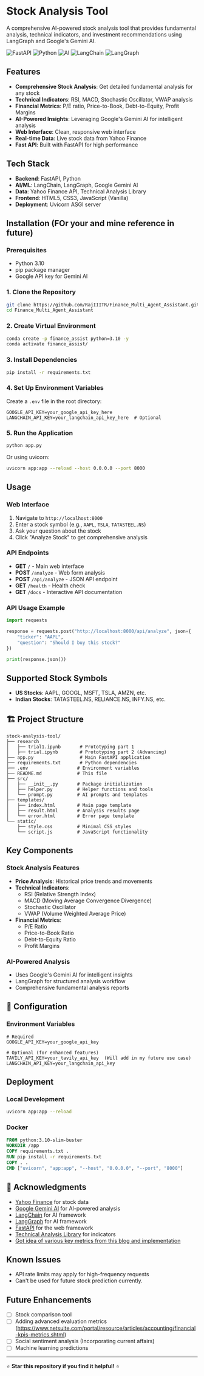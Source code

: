 # Stock Analysis Tool

A comprehensive AI-powered stock analysis tool that provides fundamental analysis, technical indicators, and investment recommendations using LangGraph and Google's Gemini AI.

![FastAPI](https://img.shields.io/badge/FastAPI-005571?style=for-the-badge&logo=fastapi)
![Python](https://img.shields.io/badge/python-3670A0?style=for-the-badge&logo=python&logoColor=ffdd54)
![AI](https://img.shields.io/badge/AI-Powered-brightgreen?style=for-the-badge)
![LangChain](https://img.shields.io/badge/LangChain-3C3C3C?style=for-the-badge&logo=langchain&logoColor=white)
![LangGraph](https://img.shields.io/badge/LangGraph-Flow%20Control-orange?style=for-the-badge)


## Features

- **Comprehensive Stock Analysis**: Get detailed fundamental analysis for any stock
- **Technical Indicators**: RSI, MACD, Stochastic Oscillator, VWAP analysis
- **Financial Metrics**: P/E ratio, Price-to-Book, Debt-to-Equity, Profit Margins
- **AI-Powered Insights**: Leveraging Google's Gemini AI for intelligent analysis
- **Web Interface**: Clean, responsive web interface
- **Real-time Data**: Live stock data from Yahoo Finance
- **Fast API**: Built with FastAPI for high performance

##  Tech Stack

- **Backend**: FastAPI, Python
- **AI/ML**: LangChain, LangGraph, Google Gemini AI
- **Data**: Yahoo Finance API, Technical Analysis Library
- **Frontend**: HTML5, CSS3, JavaScript (Vanilla)
- **Deployment**: Uvicorn ASGI server

## Installation (FOr your and mine reference in future)

### Prerequisites
- Python 3.10 
- pip package manager
- Google API key for Gemini AI

### 1. Clone the Repository
```bash
git clone https://github.com/RajIIITR/Finance_Multi_Agent_Assistant.git
cd Finance_Multi_Agent_Assistant
```

### 2. Create Virtual Environment
```bash
conda create -p finance_assist python=3.10 -y
conda activate finance_assist/ 
```

### 3. Install Dependencies
```bash
pip install -r requirements.txt
```

### 4. Set Up Environment Variables
Create a `.env` file in the root directory:
```env
GOOGLE_API_KEY=your_google_api_key_here
LANGCHAIN_API_KEY=your_langchain_api_key_here  # Optional
```

### 5. Run the Application
```bash
python app.py
```

Or using uvicorn:
```bash
uvicorn app:app --reload --host 0.0.0.0 --port 8000
```

## Usage

### Web Interface
1. Navigate to `http://localhost:8000`
2. Enter a stock symbol (e.g., `AAPL`, `TSLA`, `TATASTEEL.NS`)
3. Ask your question about the stock
4. Click "Analyze Stock" to get comprehensive analysis

### API Endpoints
- **GET** `/` - Main web interface
- **POST** `/analyze` - Web form analysis
- **POST** `/api/analyze` - JSON API endpoint
- **GET** `/health` - Health check
- **GET** `/docs` - Interactive API documentation

### API Usage Example
```python
import requests

response = requests.post("http://localhost:8000/api/analyze", json={
    "ticker": "AAPL",
    "question": "Should I buy this stock?"
})

print(response.json())
```

## Supported Stock Symbols

- **US Stocks**: AAPL, GOOGL, MSFT, TSLA, AMZN, etc.
- **Indian Stocks**: TATASTEEL.NS, RELIANCE.NS, INFY.NS, etc.

## 🏗️ Project Structure

```
stock-analysis-tool/
├── research
│   ├── trial1.ipynb       # Prototyping part 1
│   ├── trial.ipynb        # Prototyping part 2 (Advancing)
├── app.py                 # Main FastAPI application
├── requirements.txt       # Python dependencies
├── .env                  # Environment variables
├── README.md             # This file
├── src/
│   ├── __init__.py       # Package initialization
│   ├── helper.py         # Helper functions and tools
│   └── prompt.py         # AI prompts and templates
├── templates/
│   ├── index.html        # Main page template
│   ├── result.html       # Analysis results page
│   └── error.html        # Error page template
└── static/
    ├── style.css         # Minimal CSS styles
    └── script.js         # JavaScript functionality
```

## Key Components

### Stock Analysis Features
- **Price Analysis**: Historical price trends and movements
- **Technical Indicators**: 
  - RSI (Relative Strength Index)
  - MACD (Moving Average Convergence Divergence)
  - Stochastic Oscillator
  - VWAP (Volume Weighted Average Price)
- **Financial Metrics**:
  - P/E Ratio
  - Price-to-Book Ratio
  - Debt-to-Equity Ratio
  - Profit Margins

### AI-Powered Analysis
- Uses Google's Gemini AI for intelligent insights
- LangGraph for structured analysis workflow
- Comprehensive fundamental analysis reports

## 🔧 Configuration

### Environment Variables
```env
# Required
GOOGLE_API_KEY=your_google_api_key

# Optional (for enhanced features)
TAVILY_API_KEY=your_tavily_api_key  (Will add in my future use case)
LANGCHAIN_API_KEY=your_langchain_api_key
```

## Deployment

### Local Development
```bash
uvicorn app:app --reload
```


### Docker 
```dockerfile
FROM python:3.10-slim-buster
WORKDIR /app
COPY requirements.txt .
RUN pip install -r requirements.txt
COPY . .
CMD ["uvicorn", "app:app", "--host", "0.0.0.0", "--port", "8000"]
```
   

## 🙏 Acknowledgments

- [Yahoo Finance](https://finance.yahoo.com/) for stock data
- [Google Gemini AI](https://ai.google.dev/) for AI-powered analysis
- [LangChain](https://python.langchain.com/) for AI framework
- [LangGraph](https://www.langchain.com/langgraph) for AI framework
- [FastAPI](https://fastapi.tiangolo.com/) for the web framework
- [Technical Analysis Library](https://github.com/bukosabino/ta) for indicators
- [Got idea of various key metrics from this blog and implementation](https://abhinavk910.medium.com/building-an-agentic-financial-analyst-with-langgraph-and-openai-5138192c9783)

## Known Issues

- API rate limits may apply for high-frequency requests
- Can't be used for future stock prediction currently.

## Future Enhancements

- [ ] Stock comparison tool
- [ ] Adding advanced evaluation metrics (https://www.netsuite.com/portal/resource/articles/accounting/financial-kpis-metrics.shtml)
- [ ] Social sentiment analysis (Incorporating current affairs)
- [ ] Machine learning predictions

---

⭐ **Star this repository if you find it helpful!** ⭐
